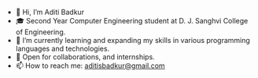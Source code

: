 - 👋 Hi, I’m Aditi Badkur
- 🎓 Second Year Computer Engineering student at D. J. Sanghvi College of Engineering.
- 🌱 I’m currently learning and expanding my skills in various programming languages and technologies.
- 🤝  Open for collaborations, and internships.
- 📫 How to reach me: aditisbadkur@gmail.com

<!---
aditibadkur/aditibadkur is a ✨ special ✨ repository because its `README.md` (this file) appears on your GitHub profile.
You can click the Preview link to take a look at your changes.
--->

